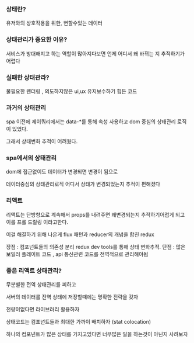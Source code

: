 ### 상태란?

유저와의 상호작용을 위한, 변할수있는 데이터

### 상태관리가 중요한 이유?

서비스가 방대해지고 하는 역할이 많아지다보면 언제 어디서 왜 바뀌는 지 추적하기가 어렵다

### 실패한 상태관라?

불필요한 렌더링 , 의도하지않은 ui,ux 유지보수하기 힘든 코드

### 과거의 상태관리

spa 이전에 제이쿼리에서는 data-\*를 통해 속성 사용하고 dom 중심의
상태관리 로직이 있었다.

그래서 상태변화 추적이 어려웠다.

### spa에서의 상태관리

dom에 접근없이도 데이터가 변경되면 변경이 됨으로

데이터중심의 상태관리로직 어디서 상태가 변경되었는지 추적이 편해졌다

### 리액트

리액트는 단방향으로 계속해서 props를 내려주면 왜변경되는지 추적하기어렵게 되고 이를 프롤 드릴링 이라고한다.

이걸 해결하기 위해 나온게 flux 패턴과 reducer의 개념을 합친 redux

장점 : 컴포넌트들의 의존성 분리 redux dev tools를 통해 상태 변화추적.
단점 : 많은 보일러 플레이트 코드 , api 통신관련 코드를 전역적으로 관리해야됨

### 좋은 리액트 상태관리?

무분별한 전역 상태관리를 피하고

서버의 데이터를 전역 상태에 저장할때에는 명확한 전략을 갖자

전량이없다면 라이브러리 활용하자

상태코드는 컴포넌트들과 최대한 가까이 배치하자 (stat colocation)

하나의 컴포넌트가 많은 상태를 가지고있다면 너무많은 일을 하는것이 아닌지 사려보자
